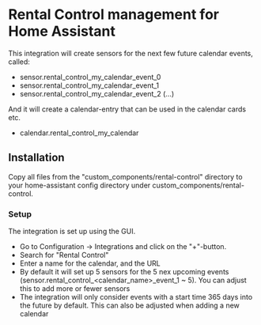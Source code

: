 # Rental Control management for Home Assistant

This integration will create sensors for the next few future calendar events,
called:

-   sensor.rental_control_my_calendar_event_0
-   sensor.rental_control_my_calendar_event_1
-   sensor.rental_control_my_calendar_event_2
    (...)

And it will create a calendar-entry that can be used in the calendar cards etc.

-   calendar.rental_control_my_calendar

## Installation

Copy all files from the "custom_components/rental-control" directory to your
home-assistant config directory under custom_components/rental-control.

### Setup

The integration is set up using the GUI.

-   Go to Configuration -> Integrations and click on the "+"-button.
-   Search for "Rental Control"
-   Enter a name for the calendar, and the URL
-   By default it will set up 5 sensors for the 5 nex upcoming events
    (sensor.rental_control\_<calendar_name>\_event_1 ~ 5). You can adjust this
    to add more or fewer sensors
-   The integration will only consider events with a start time 365 days into
    the future by default. This can also be adjusted when adding a new calendar
